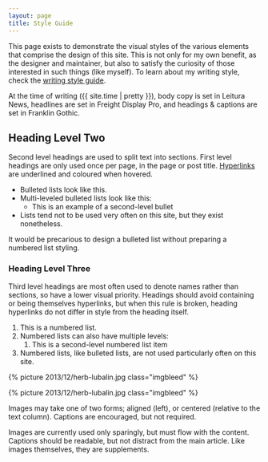 ```yaml
---
layout: page
title: Style Guide
---
```


This page exists to demonstrate the visual styles of the various elements that comprise the design of this site. This is not only for my own benefit, as the designer and maintainer, but also to satisfy the curiosity of those interested in such things (like myself). To learn about my writing style, check the [writing style guide](/styleguide/writing).

At the time of writing ({{ site.time | pretty }}), body copy is set in Leitura News, headlines are set in Freight Display Pro, and headings & captions are set in Franklin Gothic.



## Heading Level Two

Second level headings are used to split text into sections. First level headings are only used once per page, in the page or post title. [Hyperlinks](/styleguide) are underlined and coloured when hovered.

- Bulleted lists look like this.
- Multi-leveled bulleted lists look like this:
	- This is an example of a second-level bullet
- Lists tend not to be used very often on this site, but they exist nonetheless.

It would be precarious to design a bulleted list without preparing a numbered list styling.

### Heading Level Three
Third level headings are most often used to denote names rather than sections, so have a lower visual priority. Headings should avoid containing or being themselves hyperlinks, but when this rule is broken, heading hyperlinks do not differ in style from the heading itself.

1. This is a numbered list.
2. Numbered lists can also have multiple levels:
	1. This is a second-level numbered list item
3. Numbered lists, like bulleted lists, are not used particularly often on this site.



{% picture 2013/12/herb-lubalin.jpg class="imgbleed" %}

{% picture 2013/12/herb-lubalin.jpg class="imgbleed" %}

Images may take one of two forms; aligned (left), or centered (relative to the text column). Captions are encouraged, but not required.

Images are currently used only sparingly, but must flow with the content. Captions should be readable, but not distract from the main article. Like images themselves, they are supplements.
